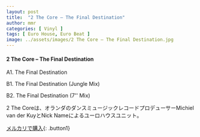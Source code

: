 ```yaml
---
layout: post
title:  "2 The Core – The Final Destination"
author: mmr
categories: [ Vinyl ]
tags: [ Euro House, Euro Beat ]
image: ../assets/images/2 The Core – The Final Destination.jpg
---
```


#### 2 The Core – The Final Destination

A1. The Final Destination

B1. The Final Destination (Jungle Mix)

B2. The Final Destination (7'' Mix)

2 The Coreは、オランダのダンスミュージックレコードプロデューサーMichiel van der KuyとNick Nameによるユーロハウスユニット。


[メルカリで購入](https://jp.mercari.com/item/m19666571789){: .button1}

